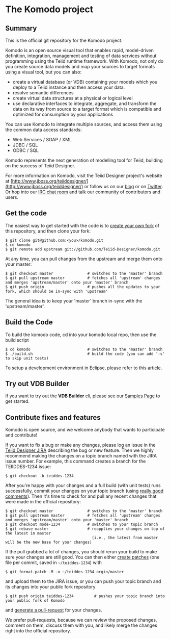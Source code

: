 # The Komodo project

## Summary

This is the official git repository for the Komodo project.

Komodo is an open source visual tool that enables rapid, model-driven definition, integration, management and testing of data services without programming using the Teiid runtime framework. With Komodo, not only do you create source data models and map your sources to target formats using a visual tool, but you can also:

*	create a virtual database (or VDB) containing your models which you deploy to a Teiid instance and then access your data.
*	resolve semantic differences
*	create virtual data structures at a physical or logical level
*	use declarative interfaces to integrate, aggregate, and transform the data on its way from source to a target format which is compatible and optimized for consumption by your applications

You can use Komodo to integrate multiple sources, and access them using the common data access standards:

*	Web Services / SOAP / XML
*	JDBC / SQL
*	ODBC / SQL

Komodo represents the next generation of modelling tool for Teiid, building on the success of Teiid Designer.

For more information on Komodo, visit the Teiid Designer project's website at [http://www.jboss.org/teiiddesigner/](http://www.jboss.org/teiiddesigner/)
or follow us on our [blog](http://teiid.blogspot.com/) or on [Twitter](https://twitter.com/teiiddesigner). Or hop into our [IRC chat room](http://www.jboss.org/teiiddesigner/chat)
and talk our community of contributors and users.

## Get the code

The easiest way to get started with the code is to [create your own fork](http://help.github.com/forking/) of this repository, and then clone your fork:

	$ git clone git@github.com:<you>/komodo.git
	$ cd komodo
	$ git remote add upstream git://github.com/Teiid-Designer/komodo.git
	
At any time, you can pull changes from the upstream and merge them onto your master:

	$ git checkout master               # switches to the 'master' branch
	$ git pull upstream master          # fetches all 'upstream' changes and merges 'upstream/master' onto your 'master' branch
	$ git push origin                   # pushes all the updates to your fork, which should be in-sync with 'upstream'

The general idea is to keep your 'master' branch in-sync with the 'upstream/master'.

## Build the Code

To build the komodo code, cd into your komodo local repo, then use the build script

	$ cd komodo                         # switches to the 'master' branch
	$ ./build.sh                        # build the code (you can add '-s' to skip unit tests)

To setup a development environment in Eclipse, please refer to this [article](https://developer.jboss.org/docs/DOC-53242).

## Try out VDB Builder

If you want to try out the __VDB Builder__ cli,  please see our [Samples Page](https://github.com/Teiid-Designer/teiid-designer-samples/tree/master/cli) to get started.

## Contribute fixes and features

Komodo is open source, and we welcome anybody that wants to participate and contribute!

If you want to fix a bug or make any changes, please log an issue in the [Teiid Designer JIRA](https://issues.jboss.org/browse/TEIIDDES) describing the bug or new feature. Then we highly recommend making the changes on a topic branch named with the JIRA issue number. For example, this command creates
a branch for the TEIIDDES-1234 issue:

	$ git checkout -b teiddes-1234

After you're happy with your changes and a full build (with unit tests) runs successfully, commit your changes on your topic branch
(using [really good comments](http://community.jboss.org/wiki/TeiidDesignerDevelopmentGuidelines#Commits)). Then it's time to check for
and pull any recent changes that were made in the official repository:

	$ git checkout master               # switches to the 'master' branch
	$ git pull upstream master          # fetches all 'upstream' changes and merges 'upstream/master' onto your 'master' branch
	$ git checkout mode-1234            # switches to your topic branch
	$ git rebase master                 # reapplies your changes on top of the latest in master
	                                      (i.e., the latest from master will be the new base for your changes)

If the pull grabbed a lot of changes, you should rerun your build to make sure your changes are still good.
You can then either [create patches](http://progit.org/book/ch5-2.html) (one file per commit, saved in `~/teiddes-1234`) with 

	$ git format-patch -M -o ~/teiddes-1234 orgin/master

and upload them to the JIRA issue, or you can push your topic branch and its changes into your public fork repository

	$ git push origin teiddes-1234         # pushes your topic branch into your public fork of Komodo

and [generate a pull-request](http://help.github.com/pull-requests/) for your changes. 

We prefer pull-requests, because we can review the proposed changes, comment on them,
discuss them with you, and likely merge the changes right into the official repository.

